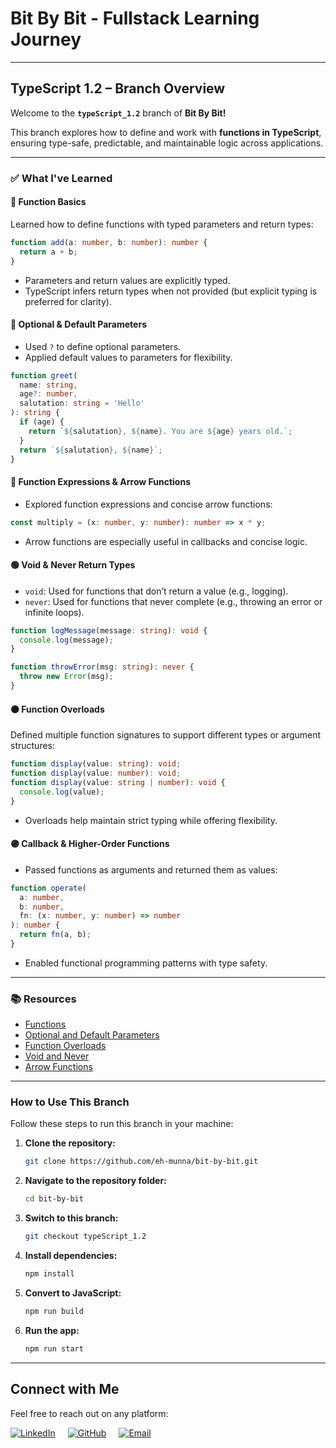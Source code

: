 # **Bit By Bit** - Fullstack Learning Journey

---

## **TypeScript 1.2 – Branch Overview**

Welcome to the **`typeScript_1.2`** branch of **Bit By Bit!**

This branch explores how to define and work with **functions in TypeScript**, ensuring type-safe, predictable, and maintainable logic across applications.

---

### ✅ **What I've Learned**

#### 🔹 **Function Basics**

Learned how to define functions with typed parameters and return types:

```ts
function add(a: number, b: number): number {
  return a + b;
}
```

- Parameters and return values are explicitly typed.
- TypeScript infers return types when not provided (but explicit typing is preferred for clarity).

#### 🔸 **Optional & Default Parameters**

- Used `?` to define optional parameters.
- Applied default values to parameters for flexibility.

```ts
function greet(
  name: string,
  age?: number,
  salutation: string = 'Hello'
): string {
  if (age) {
    return `${salutation}, ${name}. You are ${age} years old.`;
  }
  return `${salutation}, ${name}`;
}
```

#### 🔷 **Function Expressions & Arrow Functions**

- Explored function expressions and concise arrow functions:

```ts
const multiply = (x: number, y: number): number => x * y;
```

- Arrow functions are especially useful in callbacks and concise logic.

#### 🟢 **Void & Never Return Types**

- `void`: Used for functions that don’t return a value (e.g., logging).
- `never`: Used for functions that never complete (e.g., throwing an error or infinite loops).

```ts
function logMessage(message: string): void {
  console.log(message);
}

function throwError(msg: string): never {
  throw new Error(msg);
}
```

#### 🟠 **Function Overloads**

Defined multiple function signatures to support different types or argument structures:

```ts
function display(value: string): void;
function display(value: number): void;
function display(value: string | number): void {
  console.log(value);
}
```

- Overloads help maintain strict typing while offering flexibility.

#### 🟣 **Callback & Higher-Order Functions**

- Passed functions as arguments and returned them as values:

```ts
function operate(
  a: number,
  b: number,
  fn: (x: number, y: number) => number
): number {
  return fn(a, b);
}
```

- Enabled functional programming patterns with type safety.

---

### 📚 **Resources**

- [Functions](https://www.typescriptlang.org/docs/handbook/2/functions.html)
- [Optional and Default Parameters](https://www.typescriptlang.org/docs/handbook/2/functions.html#optional-and-default-parameters)
- [Function Overloads](https://www.typescriptlang.org/docs/handbook/2/functions.html#function-overloads)
- [Void and Never](https://www.typescriptlang.org/docs/handbook/2/functions.html#void)
- [Arrow Functions](https://www.typescriptlang.org/docs/handbook/2/functions.html#writing-functions)

---

### **How to Use This Branch**

Follow these steps to run this branch in your machine:

1. **Clone the repository:**

   ```bash
   git clone https://github.com/eh-munna/bit-by-bit.git
   ```

2. **Navigate to the repository folder:**

   ```bash
   cd bit-by-bit
   ```

3. **Switch to this branch:**

   ```bash
   git checkout typeScript_1.2
   ```

4. **Install dependencies:**

   ```bash
   npm install
   ```

5. **Convert to JavaScript:**

   ```bash
   npm run build
   ```

6. **Run the app:**

   ```bash
   npm run start
   ```

---

## **Connect with Me**

Feel free to reach out on any platform:

<div style="display: flex; gap: 20px;">
   <a href="https://www.linkedin.com/in/eh-munna/">
      <img src="https://img.shields.io/badge/LinkedIn-%230A66C2?style=flat&logo=linkedin&logoColor=white" alt="LinkedIn">
   </a>
   <a href="https://github.com/eh-munna">
      <img src="https://img.shields.io/badge/GitHub-%23121011?style=flat&logo=github&logoColor=white" alt="GitHub">
   </a>
   <a href="mailto:emran.h.munna@gmail.com">
      <img src="https://img.shields.io/badge/emran.h.munna@gmail.com-%23D14836?style=flat&logo=gmail&logoColor=white" alt="Email">
   </a>
</div>

